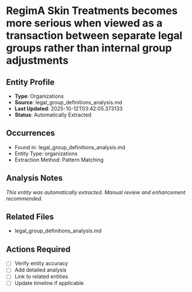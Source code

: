 # RegimA Skin Treatments becomes more serious when viewed as a transaction between separate legal groups rather than internal group adjustments

## Entity Profile
- **Type**: Organizations
- **Source**: legal_group_definitions_analysis.md
- **Last Updated**: 2025-10-12T03:42:05.373133
- **Status**: Automatically Extracted

## Occurrences
- Found in: legal_group_definitions_analysis.md
- Entity Type: organizations
- Extraction Method: Pattern Matching

## Analysis Notes
*This entity was automatically extracted. Manual review and enhancement recommended.*

## Related Files
- legal_group_definitions_analysis.md

## Actions Required
- [ ] Verify entity accuracy
- [ ] Add detailed analysis
- [ ] Link to related entities
- [ ] Update timeline if applicable
